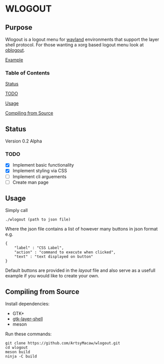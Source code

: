 # WLOGOUT
## Purpose
Wlogout is a logout menu for [wayland](https://wayland.freedesktop.org/) environments that support the layer shell protocol. For those wanting a xorg based logout menu look at [oblogout](https://launchpad.net/oblogout).

[Example](example.png)
### Table of Contents
[Status](#status)

[TODO](#todo)

[Usage](#usage)

[Compiling from Source](#compile)

<a name="status"/>

## Status
Version 0.2 Alpha

<a name="todo"/>

### TODO
- [X] Implement basic functionality
- [X] Implement styling via CSS
- [ ] Implement cli arguements
- [ ] Create man page

<a name="usage"/>

## Usage 
Simply call
```
./wlogout (path to json file)
```
Where the json file contains a list of however many buttons in json format e.g.
```
{
    "label" : "CSS Label",
    "action" : "command to execute when clicked",
    "text" : "text displayed on button"
}
```
Default buttons are provided in the *layout* file and also serve as a usefull example if you would like to create your own.

<a name="compile"/>

## Compiling from Source
Install dependencies:
* GTK+  
* [gtk-layer-shell](https://github.com/wmww/gtk-layer-shell) 
* meson

Run these commands:
```
git clone https://github.com/ArtsyMacaw/wlogout.git
cd wlogout
meson build
ninja -C build
```

